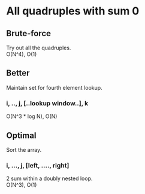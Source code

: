 # All quadruples with sum 0
## Brute-force
Try out all the quadruples.  
O(N^4), O(1)
## Better
Maintain set for fourth element lookup.  
### i, .., j, [..lookup window..], k  
O(N^3 * log N), O(N)
## Optimal
Sort the array.  
### i, ..., j, [left, ...., right]  
2 sum within a doubly nested loop.  
O(N^3), O(1)

